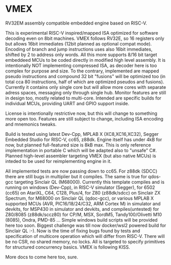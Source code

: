 # VMEX

RV32EM assembly compatible embedded engine based on RISC-V.

This is experimental RISC-V inspired/mapped ISA optimized for software decoding even on 8bit machines.
VMEX follows RV32E, so 16 registers only but allows 16bit immediates (12bit planned as optional compat mode).
Encoding of branch and jump instructions uses also 16bit immediates, shifted by 2 to address only words.
All this more supports 8/16 bit target embeddeed MCUs to be coded directly in modified high level assembly.
It is intentionally NOT implementing compressed ISA, as decoder here is too complex for purpose and size.
To the contrary, implemented are mapped pseudo instructions and compound 32 bit "fusions" will be optimized too
(in total cca 80 instructions, half of which are optimized pseudos and fusions).
Currently it contains only single core but will allow more cores with separate adress spaces, messaging only
through single hub. Monitor features are still in design too, mostly related to multi-core.
Intended are specific builds for individual MCUs, providing UART and GPIO support inside.

License is intentionally restrictive now, but this will change to something more open too.
Features are still subject to change, including ISA encoding and mnemonics tweaks.

Build is tested using latest Dev-Cpp, MPLAB X (XC8,XC16,XC32), Segger Embedded Studio for RISC-V, cc65, z88dk.
Engine itself has under 4kB for now, but planned full-featured size is 8kB max.
This is only reference implementation in portable C which will be adapted also to "unsafe" C#.
Planned high-level assembler targeting VMEX (but also native MCUs) is inteded to be used for reimplementing engine in it.

All implemented tests are now passing down to cc65. For z88dk (SDCC) there are still bugs in multiplier but it compiles. The same is true for qdos-gcc targeting Sinclair QL (M68000). Currently this template compiles and is running on windows
(Dev-Cpp), in RISC-V simulator (Segger), for 6502 (cc65) on AtariXL, C64, C128, Plus/4, for Z80 (z88dk/sdcc) on Sinclair ZX Spectrum, for M68000 on Sinclair QL (qdoc-gcc), or various MPLAB X supported MCUs (AVR, PIC16/18/24/C32, ARM Cortex M) in simulator and devkits, for MSP430 in simulator and devkits, and compiles(untested) for Z80/8085 (z88dk/sccz80) for CP/M, MSX, SordM5, Tandy100/Olivetti M10 (8085), Ondra, PMD-85 ... Simple windows build scripts will be provided here too soon.
Biggest challenge was till now docker/wsl2 powered build for Sinclair QL :-). Now is the time of fixing bugs found by tests and specification of multicore operation which will differ from RISC-V. There will be no CSR, no shared memory, no locks. All is targeted to specify primitives for structured concurrency basics. VMEX is following KISS.

More docs to come here too, sure.
